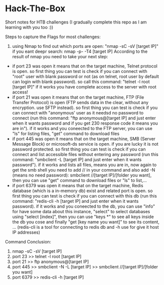 # Hack-The-Box
Short notes for HTB challenges (I gradually complete this repo as I am learning with you too :))

Steps to capture the Flags for most challenges:
1. using Nmap to find out which ports are open: "nmap -sC -sV [target IP]"  if you eant deepr search: nmap -p- -T4 [target IP] 
According to the result of nmap you need to take your next step:  
  * if port 23 was open it means that on the target machine, Telnet protocol is open. so first thing you can test is check if you can connect with "root" user with blank password or not (as on telnet, root user by default can login with blank password). so call this command: "telnet -l root [target IP]" if it works you have complete access to the server with root access!  
  * if port 21 was open it means that on the target machine, FTP (File Transfer Protocol) is open (FTP sends data in the clear, without any encryption. use SFTP instead). so first thing you can test is check if you can connect with "anonymous' user as it needsd no password to connect (run this command: "ftp anonymous@[target IP] and just enter when it wants password and if you get 230 response code it means you are in"). if it works and you coneected to the FTP server, you can use "ls" for listing files, "get" command to download files  
  * if port 445 was open it means that on the target machine, SMB (Server Message Block) or microsoft-ds service is open. if you are lucky it is not password protected. so first thing you can test is check if you can connect and list accessible files without entering any password (run this command: "smbclient -L [target IP] and just enter when it wants password"). if it works and lists all files, means you are in, now again to get the smb shell you need to add // in your command and also add -N (means no need password): smbclient //[target IP]/[folder you want], then you can use "get" command to download files or "ls" to list,...
  * if port 6379 was open it means that on the target machine, Redis database (which is a in-memory db) exist and related port is open. so first thing you can test is check if you can connect with this db (run this command: "redis-cli -h [target IP] and just enter when it wants password). if it works and you coneected to the db, you can use "info" for have some data about this instance, "select" to select databases using "select [index]", then you can use "keys *" to see all keys inside the db you cose and finally "get [key name you want]" to see its content, ... (redis-cli is a tool for connecting to redis db and -h use for give it host IP addresses) 







  Command Conclusion:

  1. nmap -sC -sV [target IP]  
  2. port 23 >> telnet -l root [target IP]  
  3. port 21 >> ftp anonymous@[target IP]  
  4. port 445 >> smbclient -N -L [target IP] >> smbclient //[target IP]/[folder you want]
  5. port 6379 >> redis-cli -h [target IP]
